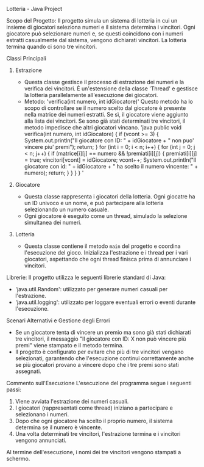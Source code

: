 Lotteria - Java Project

Scopo del Progetto:
Il progetto simula un sistema di lotteria in cui un insieme di giocatori seleziona numeri e il sistema determina i vincitori. Ogni giocatore può selezionare numeri e, se questi coincidono con i numeri estratti casualmente dal sistema, vengono dichiarati vincitori. La lotteria termina quando ci sono tre vincitori.

Classi Principali
1. Estrazione
   - Questa classe gestisce il processo di estrazione dei numeri e la verifica dei vincitori. È un'estensione della classe 'Thread' e gestisce la lotteria parallelamente all'esecuzione dei giocatori.
   - Metodo: 'verifica(int numero, int idGiocatore)'
     Questo metodo ha lo scopo di controllare se il numero scelto dal giocatore è presente nella matrice dei numeri estratti. Se sì, il giocatore viene aggiunto alla lista dei vincitori. Se sono già stati determinati tre vincitori, il metodo impedisce che altri giocatori vincano.
     'java
     public void verifica(int numero, int idGiocatore) {
         if (vcont >= 3) {
             System.out.println("Il giocatore con ID: " + idGiocatore + " non puo' vincere piu' premi");
             return;
         }
         for (int i = 0; i < n; i++) {
             for (int j = 0; j < n; j++) {
                 if (matrice[i][j] == numero && !premiati[i][j]) {
                     premiati[i][j] = true;
                     vincitori[vcont] = idGiocatore;
                     vcont++;
                     System.out.println("Il giocatore con id: " + idGiocatore + " ha scelto il numero vincente: " + numero);
                     return;
                 }
             }
         }
     }
     '

2. Giocatore
   - Questa classe rappresenta i giocatori della lotteria. Ogni giocatre ha un ID univoco e un nome, e può partecipare alla lotteria selezionando un numero casuale.
   - Ogni giocatore è eseguito come un thread, simulado la selezione simultanea dei numeri.

3. Lotteria
   - Questa classe contiene il metodo `main` del progetto e coordina l'esecuzione del gioco. Inizializza l'estrazione e i thread per i vari giocatori, aspettando che ogni thread finisca prima di annunciare i vincitori.

Librerie:
Il progetto utilizza le seguenti librerie standard di Java:
- 'java.util.Random': utilizzato per generare numeri casuali per l'estrazione.
- 'java.util.logging': utilizzato per loggare eventuali errori o eventi durante l'esecuzione.

Scenari Alternativi e Gestione degli Errori
- Se un giocatore tenta di vincere un premio ma sono già stati dichiarati tre vincitori, il messaggio "Il giocatore con ID: X non può vincere più premi" viene stampato e il metodo termina.
- Il progetto è configurato per evitare che più di tre vincitori vengano selezionati, garantendo che l'esecuzione continui correttamente anche se più giocatori provano a vincere dopo che i tre premi sono stati assegnati.

Commento sull'Esecuzione
L'esecuzione del programma segue i seguenti passi:
1. Viene avviata l'estrazione dei numeri casuali.
2. I giocatori (rappresentati come thread) iniziano a partecipare e selezionano i numeri.
3. Dopo che ogni giocatore ha scelto il proprio numero, il sistema determina se il numero è vincente.
4. Una volta determinati tre vincitori, l'estrazione termina e i vincitori vengono annunciati.

Al termine dell'esecuzione, i nomi dei tre vincitori vengono stampati a schermo.